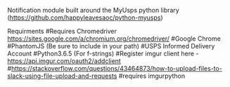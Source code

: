Notification module built around the MyUsps python library (https://github.com/happyleavesaoc/python-myusps)


Requirments
#Requires Chromedriver https://sites.google.com/a/chromium.org/chromedriver/ 
#Google Chrome
#PhantomJS (Be sure to include in your path)
#USPS Informed Delivery Account
#Python3.6.5 (For f-strings)
#Register imgur client here  - https://api.imgur.com/oauth2/addclient
#https://stackoverflow.com/questions/43464873/how-to-upload-files-to-slack-using-file-upload-and-requests
#requires imgurpython
